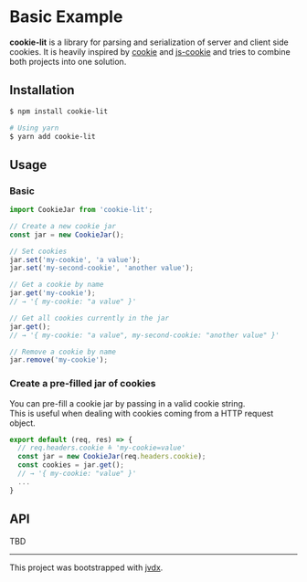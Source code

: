 # Basic Example

**cookie-lit** is a library for parsing and serialization of server and client
side cookies. It is heavily inspired by [cookie][@cookie] and
[js-cookie][@js-cookie] and tries to combine both projects into one solution.

## Installation

```bash
$ npm install cookie-lit

# Using yarn
$ yarn add cookie-lit
```

## Usage

### Basic

```js
import CookieJar from 'cookie-lit';

// Create a new cookie jar
const jar = new CookieJar();

// Set cookies
jar.set('my-cookie', 'a value');
jar.set('my-second-cookie', 'another value');

// Get a cookie by name
jar.get('my-cookie');
// → '{ my-cookie: "a value" }'

// Get all cookies currently in the jar
jar.get();
// → '{ my-cookie: "a value", my-second-cookie: "another value" }'

// Remove a cookie by name
jar.remove('my-cookie');
```

### Create a pre-filled jar of cookies

You can pre-fill a cookie jar by passing in a valid cookie string.  
This is useful when dealing with cookies coming from a HTTP request object.

```js
export default (req, res) => {
  // req.headers.cookie ≙ 'my-cookie=value'
  const jar = new CookieJar(req.headers.cookie);
  const cookies = jar.get();
  // → '{ my-cookie: "value" }'
  ...
}
```

## API

TBD

---

This project was bootstrapped with [jvdx](https://github.com/joelvoss/jvdx).

[@cookie]: https://github.com/jshttp/cookie
[@js-cookie]: https://github.com/js-cookie/js-cookie
